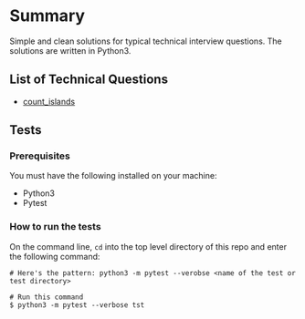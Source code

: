 # Summary
Simple and clean solutions for typical technical interview questions. The solutions are written in Python3. 

## List of Technical Questions
* [count_islands](https://github.com/bonicim/technical_interviews_exposed/blob/master/src/count_islands.py)

## Tests

### Prerequisites
You must have the following installed on your machine:
* Python3
* Pytest
  
### How to run the tests
On the command line, `cd` into the top level directory of this repo and enter the following command:

``` 
# Here's the pattern: python3 -m pytest --verobse <name of the test or test directory>

# Run this command
$ python3 -m pytest --verbose tst 
```